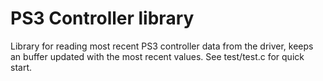 # PS3 Controller library 

Library for reading most recent PS3 controller data from the driver, keeps an buffer updated with the most recent values. 
See test/test.c for quick start. 


